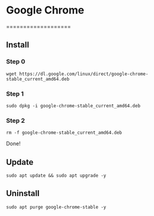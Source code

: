 # Google Chrome

===================

## Install

### Step 0

```
wget https://dl.google.com/linux/direct/google-chrome-stable_current_amd64.deb
```

### Step 1

```
sudo dpkg -i google-chrome-stable_current_amd64.deb
```

### Step 2

```
rm -f google-chrome-stable_current_amd64.deb
```

Done!

## Update

```
sudo apt update && sudo apt upgrade -y
```

## Uninstall

```
sudo apt purge google-chrome-stable -y
```
